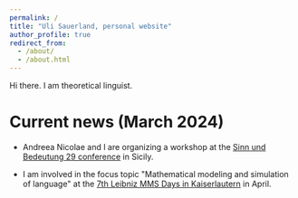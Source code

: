 ```yaml
---
permalink: /
title: "Uli Sauerland, personal website"
author_profile: true
redirect_from: 
  - /about/
  - /about.html
---
```


Hi there.  I am theoretical linguist.

# Current news (March 2024)

- Andreea Nicolae and I are organizing a workshop at the [Sinn und Bedeutung 29 conference](https://sub29.unime.it) in Sicily.

- I am involved in the focus topic "Mathematical modeling and simulation of language" at the [7th
  Leibniz MMS Days in Kaiserlautern](www.wias-berlin.de/workshops/MMSDays24/MMS_of_language.jsp) in April.
